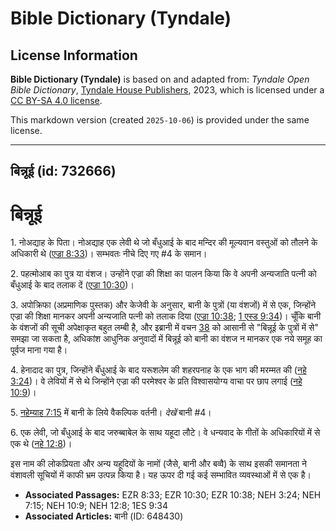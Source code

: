 # Bible Dictionary (Tyndale)

## License Information

**Bible Dictionary (Tyndale)** is based on and adapted from: _Tyndale Open Bible Dictionary_, [Tyndale House Publishers](https://tyndaleopenresources.com/), 2023, which is licensed under a [CC BY-SA 4.0 license](https://creativecommons.org/licenses/by-sa/4.0/legalcode.en).

This markdown version (created `2025-10-06`) is provided under the same license.



--------------------------------

## बिन्नूई (id: 732666)

बिन्नूई
=======

1\. नोअद्याह के पिता। नोअद्याह एक लेवी थे जो बँधुआई के बाद मन्दिर की मूल्यवान वस्तुओं को तौलने के अधिकारी थे ([एज्रा 8:33](https://ref.ly/Ezra8:33))। सम्भवतः नीचे दिए गए \#4 के समान।

2\. पहत्मोआब का पुत्र या वंशज। उन्होंने एज्रा की शिक्षा का पालन किया कि वे अपनी अन्यजाति पत्नी को बँधुआई के बाद तलाक दें ([एज्रा 10:30](https://ref.ly/Ezra10:30))।

3\. अपोक्रिफा (अप्रमाणिक पुस्तक) और केजेवी के अनुसार, बानी के पुत्रों (या वंशजों) में से एक, जिन्होंने एज्रा की शिक्षा मानकर अपनी अन्यजाति पत्नी को तलाक दिया ([एज्रा 10:38](https://ref.ly/Ezra10:38); [1 एस्ड 9:34](https://ref.ly/1Esd9:34))। चूँकि बानी के वंशजों की सूची अपेक्षाकृत बहुत लम्बी है, और इब्रानी में वचन [38](https://ref.ly/Ezra10:38) को आसानी से "बिन्नूई के पुत्रों में से" समझा जा सकता है, अधिकांश आधुनिक अनुवादों में बिन्नूई को बानी का वंशज न मानकर एक नये समूह का पूर्वज माना गया है।

4\. हेनादाद का पुत्र, जिन्होंने बँधुआई के बाद यरूशलेम की शहरपनाह के एक भाग की मरम्मत की ([नहे 3:24](https://ref.ly/Neh3:24))। वे लेवियों में से थे जिन्होंने एज्रा की परमेश्वर के प्रति विश्वासयोग्य वाचा पर छाप लगाई ([नहे 10:9](https://ref.ly/Neh10:9))।

5\. [नहेम्याह 7:15](https://ref.ly/Neh7:15) में बानी के लिये वैकल्पिक वर्तनी। *देखें* बानी \#4।

6\. एक लेवी, जो बँधुआई के बाद जरुब्बाबेल के साथ यहूदा लौटे। वे धन्यवाद के गीतों के अधिकारियों में से एक थे ([नहे 12:8](https://ref.ly/Neh12:8))।

इस नाम की लोकप्रियता और अन्य यहूदियों के नामों (जैसे, बानी और बव्वै) के साथ इसकी समानता ने वंशावली सूचियों में काफी भ्रम उत्पन्न किया है। यह ऊपर दी गई कई सम्भावित व्यवस्थाओं में से एक है।

* **Associated Passages:** EZR 8:33; EZR 10:30; EZR 10:38; NEH 3:24; NEH 7:15; NEH 10:9; NEH 12:8; 1ES 9:34
* **Associated Articles:** बानी (ID: 648430)

